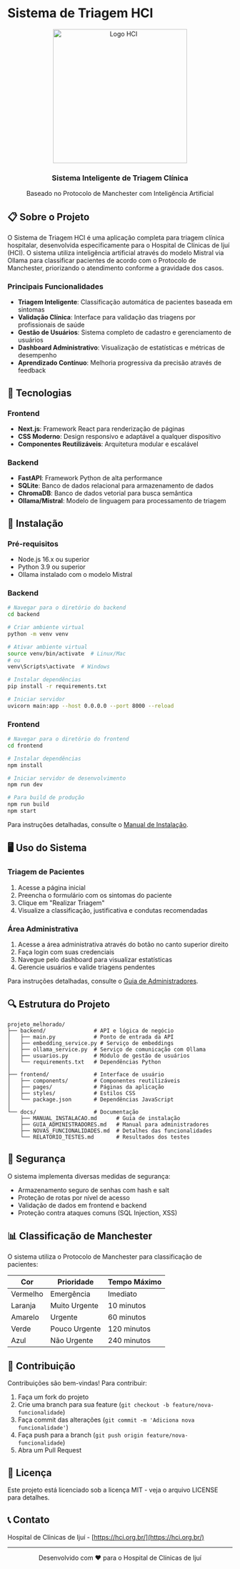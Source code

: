 # Sistema de Triagem HCI

<div align="center">
  <img src="https://hci.org.br/wp-content/uploads/2024/09/logo-300x67.png" alt="Logo HCI" width="300"/>
  <h3>Sistema Inteligente de Triagem Clínica</h3>
  <p>Baseado no Protocolo de Manchester com Inteligência Artificial</p>
</div>

## 📋 Sobre o Projeto

O Sistema de Triagem HCI é uma aplicação completa para triagem clínica hospitalar, desenvolvida especificamente para o Hospital de Clínicas de Ijuí (HCI). O sistema utiliza inteligência artificial através do modelo Mistral via Ollama para classificar pacientes de acordo com o Protocolo de Manchester, priorizando o atendimento conforme a gravidade dos casos.

### Principais Funcionalidades

- **Triagem Inteligente**: Classificação automática de pacientes baseada em sintomas
- **Validação Clínica**: Interface para validação das triagens por profissionais de saúde
- **Gestão de Usuários**: Sistema completo de cadastro e gerenciamento de usuários
- **Dashboard Administrativo**: Visualização de estatísticas e métricas de desempenho
- **Aprendizado Contínuo**: Melhoria progressiva da precisão através de feedback

## 🚀 Tecnologias

### Frontend
- **Next.js**: Framework React para renderização de páginas
- **CSS Moderno**: Design responsivo e adaptável a qualquer dispositivo
- **Componentes Reutilizáveis**: Arquitetura modular e escalável

### Backend
- **FastAPI**: Framework Python de alta performance
- **SQLite**: Banco de dados relacional para armazenamento de dados
- **ChromaDB**: Banco de dados vetorial para busca semântica
- **Ollama/Mistral**: Modelo de linguagem para processamento de triagem

## 🔧 Instalação

### Pré-requisitos
- Node.js 16.x ou superior
- Python 3.9 ou superior
- Ollama instalado com o modelo Mistral

### Backend

```bash
# Navegar para o diretório do backend
cd backend

# Criar ambiente virtual
python -m venv venv

# Ativar ambiente virtual
source venv/bin/activate  # Linux/Mac
# ou
venv\Scripts\activate  # Windows

# Instalar dependências
pip install -r requirements.txt

# Iniciar servidor
uvicorn main:app --host 0.0.0.0 --port 8000 --reload
```

### Frontend

```bash
# Navegar para o diretório do frontend
cd frontend

# Instalar dependências
npm install

# Iniciar servidor de desenvolvimento
npm run dev

# Para build de produção
npm run build
npm start
```

Para instruções detalhadas, consulte o [Manual de Instalação](docs/MANUAL_INSTALACAO.md).

## 🖥️ Uso do Sistema

### Triagem de Pacientes

1. Acesse a página inicial
2. Preencha o formulário com os sintomas do paciente
3. Clique em "Realizar Triagem"
4. Visualize a classificação, justificativa e condutas recomendadas

### Área Administrativa

1. Acesse a área administrativa através do botão no canto superior direito
2. Faça login com suas credenciais
3. Navegue pelo dashboard para visualizar estatísticas
4. Gerencie usuários e valide triagens pendentes

Para instruções detalhadas, consulte o [Guia de Administradores](docs/GUIA_ADMINISTRADORES.md).

## 🔍 Estrutura do Projeto

```
projeto_melhorado/
├── backend/               # API e lógica de negócio
│   ├── main.py            # Ponto de entrada da API
│   ├── embedding_service.py # Serviço de embeddings
│   ├── ollama_service.py  # Serviço de comunicação com Ollama
│   ├── usuarios.py        # Módulo de gestão de usuários
│   └── requirements.txt   # Dependências Python
│
├── frontend/              # Interface de usuário
│   ├── components/        # Componentes reutilizáveis
│   ├── pages/             # Páginas da aplicação
│   ├── styles/            # Estilos CSS
│   └── package.json       # Dependências JavaScript
│
└── docs/                  # Documentação
    ├── MANUAL_INSTALACAO.md      # Guia de instalação
    ├── GUIA_ADMINISTRADORES.md   # Manual para administradores
    ├── NOVAS_FUNCIONALIDADES.md  # Detalhes das funcionalidades
    └── RELATORIO_TESTES.md       # Resultados dos testes
```

## 🔐 Segurança

O sistema implementa diversas medidas de segurança:

- Armazenamento seguro de senhas com hash e salt
- Proteção de rotas por nível de acesso
- Validação de dados em frontend e backend
- Proteção contra ataques comuns (SQL Injection, XSS)

## 📊 Classificação de Manchester

O sistema utiliza o Protocolo de Manchester para classificação de pacientes:

| Cor       | Prioridade     | Tempo Máximo |
|-----------|----------------|--------------|
| Vermelho  | Emergência     | Imediato     |
| Laranja   | Muito Urgente  | 10 minutos   |
| Amarelo   | Urgente        | 60 minutos   |
| Verde     | Pouco Urgente  | 120 minutos  |
| Azul      | Não Urgente    | 240 minutos  |

## 🤝 Contribuição

Contribuições são bem-vindas! Para contribuir:

1. Faça um fork do projeto
2. Crie uma branch para sua feature (`git checkout -b feature/nova-funcionalidade`)
3. Faça commit das alterações (`git commit -m 'Adiciona nova funcionalidade'`)
4. Faça push para a branch (`git push origin feature/nova-funcionalidade`)
5. Abra um Pull Request

## 📄 Licença

Este projeto está licenciado sob a licença MIT - veja o arquivo LICENSE para detalhes.

## 📞 Contato

Hospital de Clínicas de Ijuí - [https://hci.org.br/](https://hci.org.br/)

---

<div align="center">
  <p>Desenvolvido com ❤️ para o Hospital de Clínicas de Ijuí</p>
</div>
